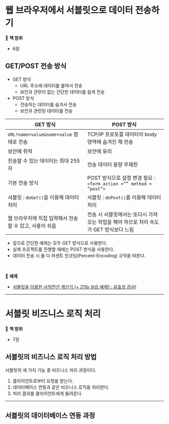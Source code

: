 # 웹 브라우저에서 서블릿으로 데이터 전송하기
:milky_way: **책 범위**
- 6장

## GET/POST 전송 방식

- GET 방식
    - URL 주소에 데이터를 붙여서 전송
    - 보안과 관련이 없는 간단한 데이터를 쉽게 전송
- POST 방식
    - 전송하는 데이터를 숨겨서 전송
    - 보안과 관련된 데이터를 전송


| GET 방식 | POST 방식 |
| --- | --- |
| `URL?name=value&name=value` 형태로 전송 | TCP/IP 프로토콜 데이터의 body 영역에 숨겨진 채 전송 |
| 보안에 취약 | 보안에 유리 |
| 전송할 수 있는 데이터는 최대 255자 | 전송 데이터 용량 무제한 |
| 기본 전송 방식 | POST 방식으로 설정 변경 필요 : `<form action =”” method = ”post”>` |
| 서블릿 : `doGet()`을 이용해 데이터 처리 | 서블릿 : `doPost()`를 이용해 데이터 처리 |
| 웹 브라우저에 직접 입력해서 전송할 수 있고, 사용이 쉬움 | 전송 시 서블릿에서는 또다시 가져오는 작업을 해야 하므로 처리 속도가 GET 방식보다 느림 |

- 앞으로 간단한 예제는 모두 GET 방식으로 사용한다.
- 실제 프로젝트를 진행할 때에는 POST 방식을 사용한다.
- 데이터 전송 시 둘 다 퍼센트 인코딩(Percent-Encoding) 규약을 따른다.

<br>

:milky_way: **예제**
- [서블릿을 이용한 사칙연산 계산기 (+ 211p 실습 예제1 : 유효성 검사)](./test/calculator)

---

# 서블릿 비즈니스 로직 처리
:milky_way: **책 범위**
- 7장

## 서블릿의 비즈니스 로직 처리 방법
서블릿의 세 가지 기능 중 비즈니스 처리 과정이다.

1. 클라이언트로부터 요청을 받는다.
2. 데이터베이스 연동과 같은 비즈니스 로직을 처리한다.
3. 처리 결과를 클라이언트에게 돌려준다.



---
## 서블릿의 데이터베이스 연동 과정




